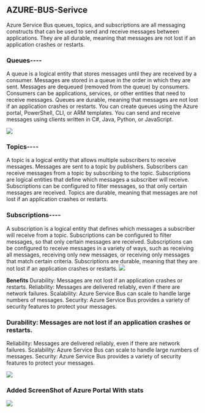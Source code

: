 ## AZURE-BUS-Serivce
Azure Service Bus queues, topics, and subscriptions are all messaging constructs that can be used to send and receive messages between applications. They are all durable, meaning that messages are not lost if an application crashes or restarts.

### Queues----
A queue is a logical entity that stores messages until they are received by a consumer.
Messages are stored in a queue in the order in which they are sent.
Messages are dequeued (removed from the queue) by consumers.
Consumers can be applications, services, or other entities that need to receive messages.
Queues are durable, meaning that messages are not lost if an application crashes or restarts.
You can create queues using the Azure portal, PowerShell, CLI, or ARM templates.
You can send and receive messages using clients written in C#, Java, Python, or JavaScript.

![](https://github.com/Anmol17Agarwal/AzureTask/blob/main/resources/about-service-bus-queue%20(1).png)


### Topics----
A topic is a logical entity that allows multiple subscribers to receive messages.
Messages are sent to a topic by publishers.
Subscribers can receive messages from a topic by subscribing to the topic.
Subscriptions are logical entities that define which messages a subscriber will receive.
Subscriptions can be configured to filter messages, so that only certain messages are received.
Topics are durable, meaning that messages are not lost if an application crashes or restarts.



### Subscriptions----
A subscription is a logical entity that defines which messages a subscriber will receive from a topic.
Subscriptions can be configured to filter messages, so that only certain messages are received.
Subscriptions can be configured to receive messages in a variety of ways, such as receiving all messages, receiving only new messages, or receiving only messages that match certain criteria.
Subscriptions are durable, meaning that they are not lost if an application crashes or restarts.
![](https://github.com/Anmol17Agarwal/AzureTask/blob/main/resources/about-service-bus-queue%20(1).png)

**Benefits**
Durability: Messages are not lost if an application crashes or restarts.
Reliability: Messages are delivered reliably, even if there are network failures.
Scalability: Azure Service Bus can scale to handle large numbers of messages.
Security: Azure Service Bus provides a variety of security features to protect your messages.


### Durability: Messages are not lost if an application crashes or restarts.
Reliability: Messages are delivered reliably, even if there are network failures.
Scalability: Azure Service Bus can scale to handle large numbers of messages.
Security: Azure Service Bus provides a variety of security features to protect your messages.

![](https://github.com/Anmol17Agarwal/AzureTask/blob/main/resources/Screenshot%202023-08-02%20121637.png)

### Added ScreenShot of Azure Portal With stats
![](https://github.com/Anmol17Agarwal/AzureTask/blob/main/resources/Screenshot%202023-08-08%20115113.png)



